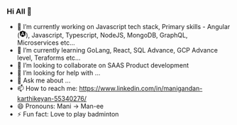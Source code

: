 ### Hi All 👋

<!--
**smkart/smkart** is a ✨ _special_ ✨ repository because its `README.md` (this file) appears on your GitHub profile.

Here are some ideas to get you started:
-->
- 🔭 I’m currently working on Javascript tech stack, Primary skills - Angular (<svg xmlns="http://www.w3.org/2000/svg" height="16" width="14" viewBox="0 0 448 512"><!--!Font Awesome Free 6.5.1 by @fontawesome - https://fontawesome.com License - https://fontawesome.com/license/free Copyright 2023 Fonticons, Inc.--><path d="M185.7 268.1h76.2l-38.1-91.6-38.1 91.6zM223.8 32L16 106.4l31.8 275.7 176 97.9 176-97.9 31.8-275.7zM354 373.8h-48.6l-26.2-65.4H168.6l-26.2 65.4H93.7L223.8 81.5z"/></svg>), Javascript, Typescript, NodeJS, MongoDB, GraphQL, Microservices etc...
- 🌱 I’m currently learning GoLang, React, SQL Advance, GCP Advance level, Teraforms etc...
- 👯 I’m looking to collaborate on SAAS Product development
- 🤔 I’m looking for help with ...
- 💬 Ask me about ...
- 📫 How to reach me: https://www.linkedin.com/in/manigandan-karthikeyan-55340276/ 
- 😄 Pronouns: Mani -> Man-ee
- ⚡ Fun fact: Love to play badminton

